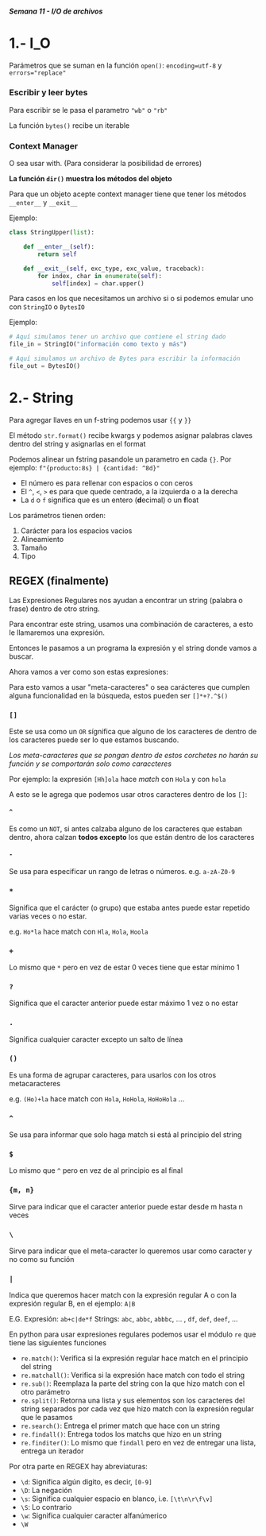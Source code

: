 ##### Semana 11 - I/O de archivos

# 1.- I_O

Parámetros que se suman en la función `open()`: `encoding=utf-8` y `errors="replace"`

### Escribir y leer bytes

Para escribir se le pasa el parametro `"wb"` o `"rb"`

La función `bytes()` recibe un iterable

### Context Manager

O sea usar with. (Para considerar la posibilidad de errores)

**La función `dir()` muestra los métodos del objeto**

Para que un objeto acepte context manager tiene que tener los métodos `__enter__` y `__exit__`

Ejemplo:

```python
class StringUpper(list):

    def __enter__(self):
        return self

    def __exit__(self, exc_type, exc_value, traceback):
        for index, char in enumerate(self):
            self[index] = char.upper()
```

Para casos en los que necesitamos un archivo si o si podemos emular uno con `StringIO` o `BytesIO`

Ejemplo:

```python
# Aquí simulamos tener un archivo que contiene el string dado
file_in = StringIO("información como texto y más")

# Aquí simulamos un archivo de Bytes para escribir la información
file_out = BytesIO()
```


# 2.- String

Para agregar llaves en un f-string podemos usar `{{` y `}}`

El método `str.format()` recibe kwargs y podemos asignar palabras claves dentro del string y asignarlas en el format

Podemos alinear un fstring pasandole un parametro en cada `{}`.
Por ejemplo: `f"{producto:8s} | {cantidad: ^8d}"`

- El número es para rellenar con espacios o con ceros
- El `^`, `<`, `>` es para que quede centrado, a la izquierda o a la derecha
- La `d` o `f` significa que es un entero (**d**ecimal) o un **f**loat

Los parámetros tienen orden:
1. Carácter para los espacios vacios
2. Alineamiento
3. Tamaño
4. Tipo

## REGEX (finalmente)

Las Expresiones Regulares nos ayudan a encontrar un string (palabra o frase) dentro de otro string.

Para encontrar este string, usamos una combinación de caracteres, a esto le llamaremos una expresión.

Entonces le pasamos a un programa la expresión y el string donde vamos a buscar.

Ahora vamos a ver como son estas expresiones:

Para esto vamos a usar "meta-caracteres" o sea carácteres que cumplen alguna funcionalidad en la búsqueda, estos pueden ser `[]*+?.^$()`

### `[]`

Este se usa como un `OR` sígnifica que alguno de los caracteres de dentro de los caracteres puede ser lo que estamos buscando.

_Los meta-caracteres que se pongan dentro de estos corchetes no harán su función y se comportarán solo como caraccteres_

Por ejemplo: la expresión `[Hh]ola` hace _match_ con `Hola` y con `hola`

A esto se le agrega que podemos usar otros caracteres dentro de los `[]`:

#### `^`

Es como un `NOT`, si antes calzaba alguno de los caracteres que estaban dentro, ahora calzan **todos excepto** los que están dentro de los caracteres

#### `-`

Se usa para especificar un rango de letras o números. e.g. `a-zA-Z0-9`

### `*`

Significa que el carácter (o grupo) que estaba antes puede estar repetido varias veces o no estar.

e.g. `Ho*la` hace match con `Hla`, `Hola`, `Hoola`

### `+`

Lo mismo que `*` pero en vez de estar 0 veces tiene que estar mínimo 1

### `?`

Significa que el caracter anterior puede estar máximo 1 vez o no estar

### `.`

Significa cualquier caracter excepto un salto de línea

### `()`

Es una forma de agrupar caracteres, para usarlos con los otros metacaracteres

e.g. `(Ho)+la` hace match con `Hola`, `HoHola`, `HoHoHola` ...

### `^`

Se usa para informar que solo haga match si está al principio del string

### `$`

Lo mismo que `^` pero en vez de al principio es al final

### `{m, n}`

Sirve para indicar que el caracter anterior puede estar desde m hasta n veces

### `\`

Sirve para indicar que el meta-caracter lo queremos usar como caracter y no como su función

### `|`

Indica que queremos hacer match con la expresión regular A o con la expresión regular B, en el ejemplo: `A|B`

E.G. Expresión: `ab+c|de*f` Strings: `abc`, `abbc`, `abbbc`, ... , `df`, `def`,  `deef`, ...

En python para usar expresiones regulares podemos usar el módulo `re` que tiene las siguientes funciones

- `re.match()`: Verifica si la expresión regular hace match en el principio del string
- `re.matchall()`: Verifica si la expresión hace match con todo el string
- `re.sub()`: Reemplaza la parte del string con la que hizo match con el otro parámetro
- `re.split()`: Retorna una lista y sus elementos son los caracteres del string separados por cada vez que hizo match con la expresión regular que le pasamos
- `re.search()`: Entrega el primer match que hace con un string
- `re.findall()`: Entrega todos los matchs que hizo en un string
- `re.finditer()`: Lo mismo que `findall` pero en vez de entregar una lista, entrega un iterador

Por otra parte en REGEX hay abreviaturas:

- `\d`: Significa algún digito, es decir, `[0-9]`
- `\D`: La negación
- `\s`: Significa cualquier espacio en blanco, i.e. `[\t\n\r\f\v]`
- `\S`: Lo contrario
- `\w`: Significa cualquier caracter alfanúmerico
- `\W`
